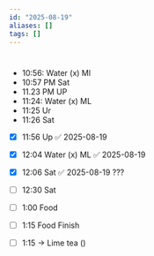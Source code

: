 ```yaml
---
id: "2025-08-19"
aliases: []
tags: []
---
```


#

##

- 10:56: Water (x) Ml
- 10:57 PM Sat
- 11.23 PM UP
- 11:24: Water (x) ML
- 11:25 Ur
- 11:26 Sat
- [x] 11:56 Up ✅ 2025-08-19
- [x] 12:04 Water (x) ML ✅ 2025-08-19
- [x] 12:06 Sat ✅ 2025-08-19
???
- [ ] 12:30 Sat

- [ ] 1:00 Food
- [ ] 1:15 Food Finish
- [ ] 1:15 -> Lime tea ()

